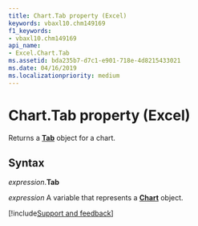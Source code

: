 ```yaml
---
title: Chart.Tab property (Excel)
keywords: vbaxl10.chm149169
f1_keywords:
- vbaxl10.chm149169
api_name:
- Excel.Chart.Tab
ms.assetid: bda235b7-d7c1-e901-718e-4d8215433021
ms.date: 04/16/2019
ms.localizationpriority: medium
---
```



# Chart.Tab property (Excel)

Returns a **[Tab](Excel.Tab.md)** object for a chart.


## Syntax

_expression_.**Tab**

_expression_ A variable that represents a **[Chart](Excel.Chart(object).md)** object.




[!include[Support and feedback](~/includes/feedback-boilerplate.md)]
